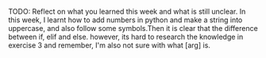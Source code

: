 TODO: Reflect on what you learned this week and what is still unclear.
In this week, I learnt how to add numbers in python and make a string into uppercase, and also follow some symbols.Then it is clear that the difference between if, elif and else. however, its hard to research the knowledge in exercise 3 and remember, I'm also not sure with what [arg] is. 